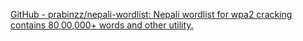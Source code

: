 
[GitHub - prabinzz/nepali-wordlist: Nepali wordlist for wpa2 cracking contains 80,00,000+ words and other utility.](https://github.com/prabinzz/nepali-wordlist)

